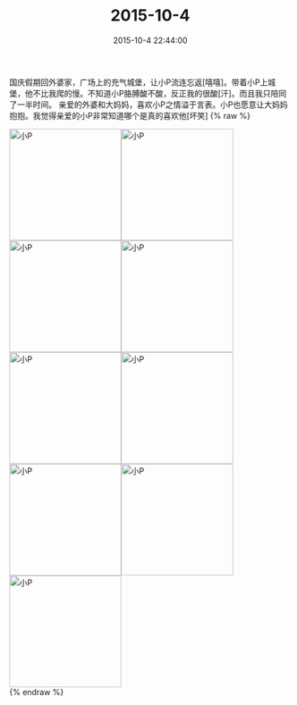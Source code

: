 ﻿---
title: "2015-10-4"
date: 2015-10-4 22:44:00
tags:
categories: 妈妈
---
国庆假期回外婆家，广场上的充气城堡，让小P流连忘返[嘻嘻]。带着小P上城堡，他不比我爬的慢。不知道小P胳膊酸不酸，反正我的很酸[汗]。而且我只陪同了一半时间。
亲爱的外婆和大妈妈，喜欢小P之情溢于言表。小P也愿意让大妈妈抱抱。我觉得亲爱的小P非常知道哪个是真的喜欢他[坏笑]
{% raw %}
<div style="width:500 px">
<div style="float:left; width:100 px"><img src="/images/微信图片_20171011161423.jpg" width="200" alt="小P"></div>
<div style="float:left; width:100 px"><img src="/images/微信图片_20171011161438.jpg" width="200" alt="小P"></div>
<div style="float:left; width:100 px"><img src="/images/微信图片_20171011161448.jpg" width="200" alt="小P"></div>
<div style="float:left; width:100 px"><img src="/images/微信图片_20171011161458.jpg" width="200" alt="小P"></div>
<div style="float:left; width:100 px"><img src="/images/微信图片_20171011161510.jpg" width="200" alt="小P"></div>
<div style="float:left; width:100 px"><img src="/images/微信图片_20171011161519.jpg" width="200" alt="小P"></div>
<div style="float:left; width:100 px"><img src="/images/微信图片_20171011161528.jpg" width="200" alt="小P"></div>
<div style="float:left; width:100 px"><img src="/images/微信图片_20171011161537.jpg" width="200" alt="小P"></div>
<div style="float:left; width:100 px"><img src="/images/微信图片_20171011161548.jpg" width="200" alt="小P"></div>
<div style="clear:both"></div>
</div>
{% endraw %}